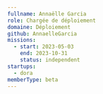 ```yaml
---
fullname: Annaëlle Garcia
role: Chargée de déploiement
domaine: Déploiement
github: AnnaelleGarcia
missions:
  - start: 2023-05-03
    end: 2023-10-31
    status: independent
startups:
  - dora
memberType: beta
---
```


